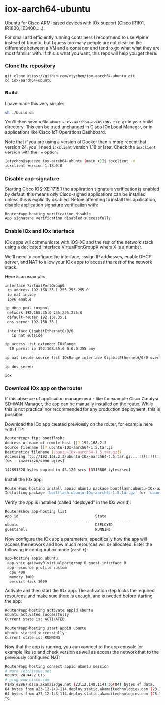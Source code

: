 # iox-aarch64-ubuntu

Ubuntu for Cisco ARM-based devices with IOx support (Cisco IR1101, IR1800, IE3400,....).

For small and efficiently running containers I recommend to use Alpine instead of Ubuntu, but I guess too many people are not clear on the difference between a VM and a container and tend to go what what they are most famlilar with. If this is what you want, this repo will help you get there.

### Clone the repository

```
git clone https://github.com/etychon/iox-aarch64-ubuntu.git
cd iox-aarch64-ubuntu
```

### Build

I have made this very simple: 

```sh
sh ./build.sh
```

You'll then have a file `ubuntu-IOx-aarch64-<VERSION>.tar.gz` in your build directory. This can be used unchanged in Cisco IOx Local Manager, or in applications like Cisco IoT Operations Dashboard.

Note that if you are using a version of Docker than is more recent that version 24, you'll need `ioxclient` version 1.18 or later. Check the `ioxclient` version with the `-v` option:

```sh
[etychon@squeeze iox-aarch64-ubuntu (main ✗)]$ ioxclient -v
ioxclient version 1.18.0.0
```

### Disable app-signature

Starting Cisco IOS-XE 17.15.1 the application signature verification is enabled by defaut, this means only Cisco-signed applications can be installed unless this is explicitly disabled. Before attemting to install this application, disable application signature verification with:

```sh
Router#app-hosting verification disable
App signature verification disabled successfully
```

### Enable IOx and IOx interface

IOx apps will communicate with IOS-XE and the rest of the network stack using a dedicated interface VirtualPortGroupX where X is a number. 

We'll need to configure the interface, assign IP addresses, enable DHCP server, and NAT to allow your IOx apps to access the rest of the network stack. 

Here is an example:

```sh
interface VirtualPortGroup0
 ip address 192.168.35.1 255.255.255.0
 ip nat inside
 ipv6 enable

ip dhcp pool ioxpool
 network 192.168.35.0 255.255.255.0
 default-router 192.168.35.1
 dns-server 192.168.35.1

 interface GigabitEthernet0/0/0
   ip nat outside

ip access-list extended IOxRange
  10 permit ip 192.168.35.0 0.0.0.255 any

ip nat inside source list IOxRange interface GigabitEthernet0/0/0 overload

ip dns server

iox
```

### Download IOx app on the router

If this absence of application management - like for example Cisco Catalyst SD-WAN Manager, the app can be manually installed on the router. While this is not practical nor recommended for any production deployment, this is possible.

Download the IOx app created previously on the router, for example here with FTP:

```sh
Router#copy ftp: bootflash:
Address or name of remote host []? 192.168.2.3
Source filename []? ubuntu-IOx-aarch64-1.5.tar.gz
Destination filename [ubuntu-IOx-aarch64-1.5.tar.gz]?
Accessing ftp://192.168.2.3/ubuntu-IOx-aarch64-1.5.tar.gz...!!!!!!!!!!!!!!!!!!!!!!!!!!!!!!!!!!!!!!!!!!!!!!!!!!!!!!!!!!!!!!!!!!!!!!!!!!!!!!!!!!!!!!!!!!!!!!!!!!!!!!!!!!!!!!!!!!!!!!!!!!!!!!!!!!!!!!!!!!!!!!!!!!!!!!!!!!!!!!!!!!!!!!!!!!!!!!!!!!!!!!!!!!!!!!!!!!!!!!!!!!!!!!!!!!!!!!!!!!!!!!!!!!!!!!!!!!!!!!!!!!!!!!!!!!!!!!!!!!!!!!!!!!!!!!!!!!!!!!!!!!!!!!!!!!!!!!!!!!!!!!!!!!!!!!!!!!!!!!!!!!!!!!!!!!!!!!!!!!!!!!!!!!!!!!!!!!!!!!!!!!!!!!!!!!!!!!!!!!!!!!!!!!!!!!!!!!!!!!!!!!!!!!!!!!!!!!!!!!!!!!!!!!!!!!!!!!!!!!!!!!!!!!!!!!!!!!!!!!!!!!!!!!!!!!!!!!!!!!!!!!!!!!!!!!!!!!!!!!!!!!!!!!!!!!!!!!!!!!!!!!!!!!!!!!!!!!!!!!!!!!!!!!!!!!!!!!!!!!!
[OK - 142891328/4096 bytes]

142891328 bytes copied in 43.120 secs (3313806 bytes/sec)
```

Install the IOx app:

```sh
Router#app-hosting install appid ubuntu package bootflash:ubuntu-IOx-aarch64-1.5.tar.gz
Installing package 'bootflash:ubuntu-IOx-aarch64-1.5.tar.gz' for 'ubuntu'. Use 'show app-hosting list' for progress.
```

Verify the app is installed (called "deployed" in the IOx world):

```sh
Router#show app-hosting list
App id                                   State
---------------------------------------------------------
ubuntu                                   DEPLOYED
guestshell                               RUNNING
```

Now configure the IOx app's parameters, specifically how the app will access the network and how much resources will be allocated.
Enter the following in configuration mode (`conf t`):

```sh
app-hosting appid ubuntu
 app-vnic gateway0 virtualportgroup 0 guest-interface 0
 app-resource profile custom
  cpu 400
  memory 1000
  persist-disk 1000
```


Activate and then start the IOx app. The activation step locks the required resources, and make sure there is enough, and is needed before starting the app: 

```sh
Router#app-hosting activate appid ubuntu
ubuntu activated successfully
Current state is: ACTIVATED

Router#app-hosting start appid ubuntu
ubuntu started successfully
Current state is: RUNNING
```

Now that the app is running, you can connect to the app console for example like so and check version as well as access the network that to the previously configured NAT:

```sh
Router#app-hosting connect appid ubuntu session
# more /etc/issue.net
Ubuntu 24.04.2 LTS
# ping www.cisco.com
PING e2867.dsca.akamaiedge.net (23.12.148.114) 56(84) bytes of data.
64 bytes from a23-12-148-114.deploy.static.akamaitechnologies.com (23.12.148.114): icmp_seq=1 ttl=58 time=11.0 ms
64 bytes from a23-12-148-114.deploy.static.akamaitechnologies.com (23.12.148.114): icmp_seq=2 ttl=58 time=14.7 ms
^C
```



